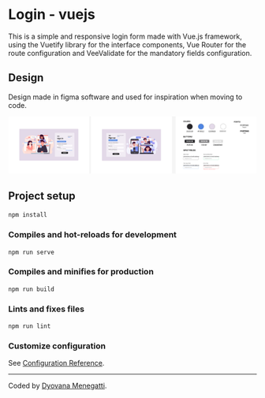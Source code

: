 # Login - vuejs

This is a simple and responsive login form made with Vue.js framework, using the Vuetify library for the interface components, Vue Router for the route configuration and VeeValidate for the mandatory fields configuration. 

## Design

Design made in figma software and used for inspiration when moving to code.

![Final Result](src/assets/design.png)
## Project setup
```
npm install
```

### Compiles and hot-reloads for development
```
npm run serve
```

### Compiles and minifies for production
```
npm run build
```

### Lints and fixes files
```
npm run lint
```

### Customize configuration
See [Configuration Reference](https://cli.vuejs.org/config/).

-----------------
Coded by [Dyovana Menegatti](https://github.com/dyomenegatti).
